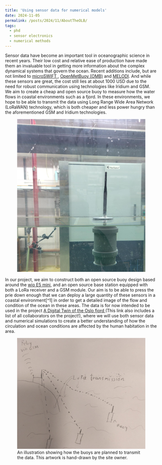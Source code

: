 ```yaml
---
title: 'Using sensor data for numerical models'
date: 2024-11-05
permalink: /posts/2024/11/AboutTheOLB/
tags:
  - phd
  - sensor electronics
  - numerical methods
---
```



<p>Sensor data have become an important tool in oceanographic science in recent years. Their low cost and relative ease of production have made them an invaluable tool in getting more information about the complex dynamical systems that govern the ocean. Recent additions include, but are not limited to  <a href="https://apl.uw.edu/project/projects/swift/pdfs/microSWIFTspecsheet.pdf">microSWIFT </a>, <a href="https://github.com/jerabaul29/OpenMetBuoy-v2021a"> OpenMetBuoy (OMB)</a> and <a href="https://ieeexplore.ieee.org/document/10641230">MELODI</a>. And while these sensors are great, the cost still lies at about 1000 USD due to the need for robust communication using technologies like Iridium and GSM. We aim to create a cheap and open source buoy to measure how the water flows in coastal environments such as a fjord. In these environments, we hope to be able to transmit the data using Long Range Wide Area Network (LoRaWAN) technology, which is both cheaper and less power hungry than the aforementioned GSM and Iridium technologies.</p>


  <figure>
    <img src="/images/buoy_float_test.png"> 
    <figcaption>
    </figcaption>
  </figure>


<p>In our project, we aim to construct both an open source buoy design based around the <a href="https://wiki.seeedstudio.com/LoRa_E5_mini/">wio E5 mini</a>, and an open source base station equipped with both a LoRa receiver and a GSM module. Our aim is to be able to press the prie down enough that we can deploy a large quantity of these sensors in a coastal environment[^1] in order to get a detailed image of the flow and condition of the ocean in these areas. The data is for now intended to be used in the project <a href="https://ebjohnsen.org/project/oslofjord/">A Digital Twin of the Oslo fjord </a> (This link also includes a list of all collaborators on the project!), where we will use both sensor data and numerical simulations to create a better understanding of how the circulation and ocean conditions are affected by the human habitation in the area. </p>


  <figure>
    <img src="/images/diagram.png"> 
    <figcaption> An illustration showing how the buoys are planned to transmit the data. This artwork is hand-drawn by the site owner. 
    </figcaption>
  </figure>



[^1]: Where the shorter range of LoRa compared to GSM/Irridium is possible to mitigate